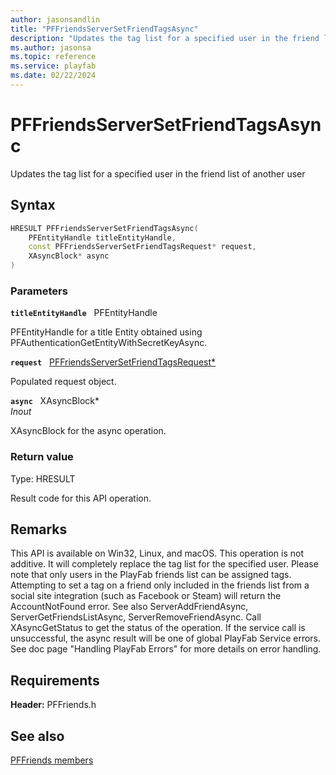 ```yaml
---
author: jasonsandlin
title: "PFFriendsServerSetFriendTagsAsync"
description: "Updates the tag list for a specified user in the friend list of another user"
ms.author: jasonsa
ms.topic: reference
ms.service: playfab
ms.date: 02/22/2024
---
```


# PFFriendsServerSetFriendTagsAsync  

Updates the tag list for a specified user in the friend list of another user  

## Syntax  
  
```cpp
HRESULT PFFriendsServerSetFriendTagsAsync(  
    PFEntityHandle titleEntityHandle,  
    const PFFriendsServerSetFriendTagsRequest* request,  
    XAsyncBlock* async  
)  
```  
  
### Parameters  
  
**`titleEntityHandle`** &nbsp; PFEntityHandle  
  
PFEntityHandle for a title Entity obtained using PFAuthenticationGetEntityWithSecretKeyAsync.  
  
**`request`** &nbsp; [PFFriendsServerSetFriendTagsRequest*](../../pffriendstypes/structs/pffriendsserversetfriendtagsrequest.md)  
  
Populated request object.  
  
**`async`** &nbsp; XAsyncBlock*  
*_Inout_*  
  
XAsyncBlock for the async operation.  
  
  
### Return value
Type: HRESULT
  
Result code for this API operation.
  
## Remarks  
  
This API is available on Win32, Linux, and macOS. This operation is not additive. It will completely replace the tag list for the specified user. Please note that only users in the PlayFab friends list can be assigned tags. Attempting to set a tag on a friend only included in the friends list from a social site integration (such as Facebook or Steam) will return the AccountNotFound error. See also ServerAddFriendAsync, ServerGetFriendsListAsync, ServerRemoveFriendAsync. Call XAsyncGetStatus to get the status of the operation. If the service call is unsuccessful, the async result will be one of global PlayFab Service errors. See doc page "Handling PlayFab Errors" for more details on error handling.
  
## Requirements  
  
**Header:** PFFriends.h
  
## See also  
[PFFriends members](../pffriends_members.md)  

  
  
